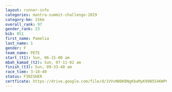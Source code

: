 ```yaml
---
layout: runner-info 
categories: mantra-summit-challenge-2019 
category-km: 15km 
overall_rank: 97
gender_rank: 23
bib: 851
first_name: Pamelia
last_name: 1
gender: F
team_name: PETE
start_(t1): Sun, 06-15-00 am
mbah_kamad_(t2): Sun, 07-11-02 am
finish_(t3): Sun, 09-33-40 am
race_time: 3-18-40
status: FINISHER
certficate: https-//drive.google.com/file/d/1VVvN0DKBNgKbaMyK99N554KWP6McsKGs/view?usp=sharing
---
```


